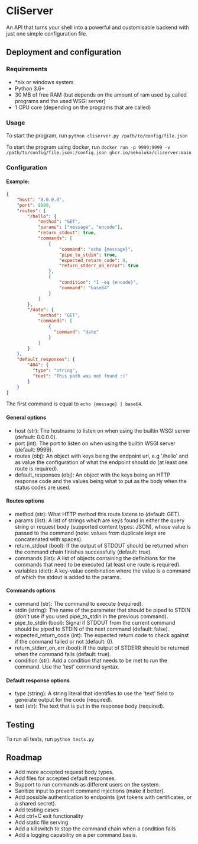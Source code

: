 # CliServer
An API that turns your shell into a powerful and customisable backend with just one simple configuration file.

## Deployment and configuration
### Requirements

- *nix or windows system
- Python 3.6+ 
- 30 MB of free RAM (but depends on the amount of ram used by called programs and the used WSGI server)
- 1 CPU core (depending on the programs that are called)

### Usage
To start the program, run `python cliserver.py /path/to/config/file.json`

To start the program using docker, run `docker run -p 9999:9999 -v /path/to/config/file.json:/config.json ghcr.io/nekoluka/cliserver:main`

### Configuration

#### Example:
```json
{
    "host": "0.0.0.0",
    "port": 9999,
    "routes": {
        "/hello": {
            "method": "GET",
            "params": ["message", "encode"],
            "return_stdout": true,
            "commands": [
                {
                    "command": "echo {message}",
                    "pipe_to_stdin": true,
                    "expected_return_code": 0,
                    "return_stderr_on_error": true
                },
                {
                    "condition": "1 -eq {encode}",
                    "command": "base64"
                }
            ]
        },
        "/date": {
            "method": "GET",
            "commands": [
                {
                  "command": "date"
                }
            ]
        }
    },
    "default_responses": {
        "404": {
          "type": "string",
          "text": "This path was not found :)"
        }
    }
}
```
The first command is equal to `echo {message} | base64`.

#### General options  

- host (str): The hostname to listen on when using the builtin WSGI server (default: 0.0.0.0).
- port (int): The port to listen on when using the builtin WSGI server (default: 9999).
- routes (obj): An object with keys being the endpoint url, e.g '/hello' and as value the configuration of what the endpoint should do (at least one route is required).
- default_responses (obj): An object with the keys being an HTTP response code and the values being what to put as the body when the status codes are used.

#### Routes options

- method (str): What HTTP method this route listens to (default: GET).
- params (list): A list of strings which are keys found in either the query string or request body (supported content types: JSON), whose value is passed to the command (note: values from duplicate keys are concatenated with spaces).
- return_stdout (bool): If the output of STDOUT should be returned when the command chain finishes successfully (default: true).
- commands (list): A list of objects containing the definitions for the commands that need to be executed (at least one route is required).
- variables (dict): A key-value combination where the value is a command of which the stdout is added to the params.

#### Commands options

- command (str): The command to execute (required).
- stdin (string): The name of the parameter that should be piped to STDIN (don't use if you used pipe_to_stdin in the previous command).
- pipe_to_stdin (bool): Signal if STDOUT from the current command should be piped to STDIN of the next command (default: false).
- expected_return_code (int): The expected return code to check against if the command failed or not (default: 0).
- return_stderr_on_err (bool): If the output of STDERR should be returned when the command fails (default: true).
- condition (str): Add a condition that needs to be met to run the command. Use the 'test' command syntax.

#### Default response options

- type (string): A string literal that identifies to use the 'text' field to generate output for the code (required).
- text (str): The text that is put in the response body (required).

## Testing
To run all tests, run `python tests.py`

## Roadmap

- Add more accepted request body types.
- Add files for accepted default responses.
- Support to run commands as different users on the system.
- Sanitize input to prevent command injections (make it better).
- Add possible authentication to endpoints (jwt tokens with certificates, or a shared secret).
- Add testing cases
- Add ctrl+C exit functionality
- Add static file serving
- Add a killswitch to stop the command chain when a condition fails
- Add a logging capability on a per command basis.
